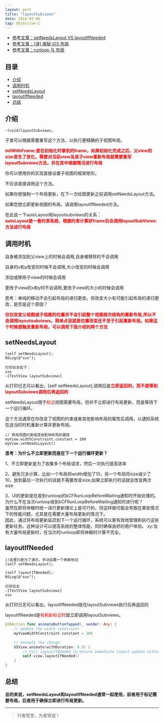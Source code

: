 ```yaml
---
layout: post
title: "layoutSubviews"
date: 2018-02-06
tag: Objective-C
---
```


- [参考文章：setNeedsLayout VS layoutIfNeeded](https://www.jianshu.com/p/58f53e600a94)
- [参考文章：[译] 揭秘 iOS 布局](https://juejin.cn/post/6844903567610871816)
- [参考文章：runloop 与 布局](https://juejin.cn/post/6936385830185336869)








## 目录
* [介绍](#content1)
* [调用时机](#content2)
* [setNeedsLayout](#content3)
* [layoutIfNeeded](#content4)
* [总结](#content5)





<!-- ************************************************ -->
## <a id="content1">介绍</a>

```objc
-(void)layoutSubviews;
```

子类可以根据需要重写这个方法，以执行更精确的子视图布局。

<span style="color:red;font-weight:bold;">initWithFrame:是在初始化时拿到的frame，如果初始化完成之后，父view的size发生了变化，需要对当前view及其子view重新布局就需要重写layoutSubviews方法，并在其中根据情况进行布局</span>

你可以使用你的实现直接设置子视图的框架矩形。

不应该直接调用这个方法。

如果你想强制一个布局更新，在下一次绘图更新之前调用setNeedsLayout方法。

如果您想立即更新视图的布局，请调用layoutIfNeeded方法。

在此说一下autoLayout和layoutsubviews的关系：<br><span style="color:red;font-weight:bold;">autoLayout是一套约束系统，根据约束计算好frame后会调用layoutSubViews:方法进行布局</span>

<!-- ************************************************ -->
## <a id="content2">调用时机</a>

  
自身被添加到父view上的时候会调用,自身被移除时不会调用
    
自身的x和y改变的时候不会调用,大小改变的时候会调用

添加或移除子view的时候会调用

更改子view的x和y时不会调用,更改子view的大小的时候会调用

思考：单纯的移动不会引起布局的递归更改，但改变大小有可能引起布局的递归更改，是否是这个原因？

<span style="color:red;font-weight:bold">仅仅改变父视图或子视图的位置并不会引起整个视图层次结构的重新布局,所以不会调用layoutsubviews。简单点说就是位置改变还不至于引起重新布局。如果这个时候想触发重新布局，可以调用下面介绍的两个方法</span>    


<!-- ************************************************ -->
## <a id="content3">setNeedsLayout</a>


```
[self setNeedsLayout];
NSLog(@"xxx");

打印日志如下：
xxx
-[TestView layoutSubviews]
```

从打印日志可以看出，[self setNeedsLayout];调用后是<span style="color:red;font-weight:bold;">立即返回的，而不是等到layoutSubviews调用后再返回的</span>

setNeedsLayout用于<span style="color:red">标记</span>视图需要布局，但并不立即进行布局更新，而是等待下一个运行循环。

这个方法通常在你改变了视图的约束或者其他影响布局的属性后调用，以通知系统在适当的时机重新计算并更新布局。

```objc
// 修改视图约束或其他影响布局的属性
myView.widthConstraint.constant = 100
myView.setNeedsLayout()
```

**思考：为什么不立即更新而是在下一个运行循环更新？**    

1、不立即更新是为了收集多个布局请求，然后一次执行提高效率    

2、避免冗余计算，比如一个布局将width增加了10，另一个布局将size减少了10，放到最后一次执行的话就不需要改变size,如果立即执行的话就会改变两次size    

3、UI的更新是在收到runloop的kCFRunLoopBeforeWaiting通知时开始处理的。为什么不在当次runloop收到kCFRunLoopBeforeWaiting通知时进行呢？    
虽然在即将休眠时统一进行更新理论上是可行的，但这样做可能会导致在某些情况下的性能问题，尤其是在需要大量布局更新的情况下。    
因此，通过将布局更新延迟到下一个运行循环，系统可以更有效地管理和执行这些更新任务。这种设计可以提高系统的整体性能，同时确保良好的用户体验。 
xy:当有大量布局更新时，在当次的runloop即将休眠时计算不完全。     


<!-- ************************************************ -->
## <a id="content4">layoutIfNeeded</a>

```  
//这里只是为了演示，手动设置一个刷新标记
[self setNeedsLayout];

[self layoutIfNeeded];
NSLog(@"xxx");

打印日志
-[TestView layoutSubviews]
xxx
```

从打印日志可以看出，layoutIfNeeded是在layoutSubviews执行后再返回的     

layoutIfNeeded是<span style="color:red;">有刷新标记时</span>就立即调用layoutSubviews。

```swift
@IBAction func animateButtonTapped(_ sender: Any) {
    // Update the width constraint
    myViewWidthConstraint.constant = 200
    
    // Animate the change
    UIView.animate(withDuration: 0.5) {
        // Call layoutIfNeeded to ensure immediate layout update within the animation block
        self.view.layoutIfNeeded()
    }
}
```

<!-- ************************************************ -->
## <a id="content5">总结</a>

**总的来说，setNeedsLayout和layoutIfNeeded通常一起使用，前者用于标记需要布局，后者用于确保立即进行布局更新。**


----------
>  行者常至，为者常成！


